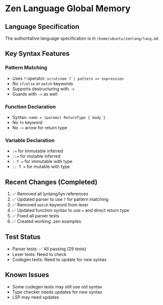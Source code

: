 # Zen Language Global Memory

## Language Specification
The authoritative language specification is in `/home/ubuntu/zenlang/lang.md`

## Key Syntax Features

### Pattern Matching
- Uses `?` operator: `scrutinee ? | pattern => expression`
- No `if/else` or `match` keywords
- Supports destructuring with `->` 
- Guards with `->` as well

### Function Declaration
- Syntax: `name = (params) ReturnType { body }`
- No `fn` keyword
- No `->` arrow for return type

### Variable Declaration
- `:=` for immutable inferred
- `::=` for mutable inferred
- `: T =` for immutable with type
- `:: T =` for mutable with type

## Recent Changes (Completed)
1. ✅ Removed all lynlang/lyn references
2. ✅ Updated parser to use `?` for pattern matching
3. ✅ Removed `match` keyword from lexer
4. ✅ Updated function syntax to use `=` and direct return type
5. ✅ Fixed all parser tests
6. ✅ Created working .zen examples

## Test Status
- Parser tests: ✅ All passing (29 tests)
- Lexer tests: Need to check
- Codegen tests: Need to update for new syntax

## Known Issues
- Some codegen tests may still use old syntax
- Type checker needs updates for new syntax
- LSP may need updates